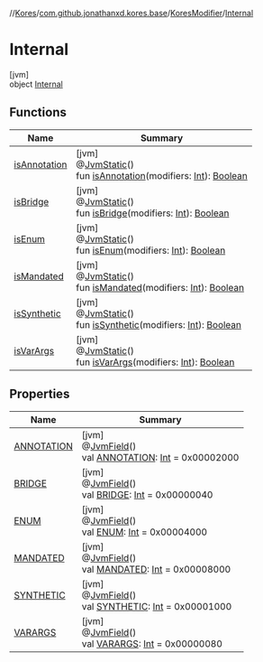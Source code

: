 //[Kores](../../../../index.md)/[com.github.jonathanxd.kores.base](../../index.md)/[KoresModifier](../index.md)/[Internal](index.md)

# Internal

[jvm]\
object [Internal](index.md)

## Functions

| Name | Summary |
|---|---|
| [isAnnotation](is-annotation.md) | [jvm]<br>@[JvmStatic](https://kotlinlang.org/api/latest/jvm/stdlib/kotlin.jvm/-jvm-static/index.html)()<br>fun [isAnnotation](is-annotation.md)(modifiers: [Int](https://kotlinlang.org/api/latest/jvm/stdlib/kotlin/-int/index.html)): [Boolean](https://kotlinlang.org/api/latest/jvm/stdlib/kotlin/-boolean/index.html) |
| [isBridge](is-bridge.md) | [jvm]<br>@[JvmStatic](https://kotlinlang.org/api/latest/jvm/stdlib/kotlin.jvm/-jvm-static/index.html)()<br>fun [isBridge](is-bridge.md)(modifiers: [Int](https://kotlinlang.org/api/latest/jvm/stdlib/kotlin/-int/index.html)): [Boolean](https://kotlinlang.org/api/latest/jvm/stdlib/kotlin/-boolean/index.html) |
| [isEnum](is-enum.md) | [jvm]<br>@[JvmStatic](https://kotlinlang.org/api/latest/jvm/stdlib/kotlin.jvm/-jvm-static/index.html)()<br>fun [isEnum](is-enum.md)(modifiers: [Int](https://kotlinlang.org/api/latest/jvm/stdlib/kotlin/-int/index.html)): [Boolean](https://kotlinlang.org/api/latest/jvm/stdlib/kotlin/-boolean/index.html) |
| [isMandated](is-mandated.md) | [jvm]<br>@[JvmStatic](https://kotlinlang.org/api/latest/jvm/stdlib/kotlin.jvm/-jvm-static/index.html)()<br>fun [isMandated](is-mandated.md)(modifiers: [Int](https://kotlinlang.org/api/latest/jvm/stdlib/kotlin/-int/index.html)): [Boolean](https://kotlinlang.org/api/latest/jvm/stdlib/kotlin/-boolean/index.html) |
| [isSynthetic](is-synthetic.md) | [jvm]<br>@[JvmStatic](https://kotlinlang.org/api/latest/jvm/stdlib/kotlin.jvm/-jvm-static/index.html)()<br>fun [isSynthetic](is-synthetic.md)(modifiers: [Int](https://kotlinlang.org/api/latest/jvm/stdlib/kotlin/-int/index.html)): [Boolean](https://kotlinlang.org/api/latest/jvm/stdlib/kotlin/-boolean/index.html) |
| [isVarArgs](is-var-args.md) | [jvm]<br>@[JvmStatic](https://kotlinlang.org/api/latest/jvm/stdlib/kotlin.jvm/-jvm-static/index.html)()<br>fun [isVarArgs](is-var-args.md)(modifiers: [Int](https://kotlinlang.org/api/latest/jvm/stdlib/kotlin/-int/index.html)): [Boolean](https://kotlinlang.org/api/latest/jvm/stdlib/kotlin/-boolean/index.html) |

## Properties

| Name | Summary |
|---|---|
| [ANNOTATION](-a-n-n-o-t-a-t-i-o-n.md) | [jvm]<br>@[JvmField](https://kotlinlang.org/api/latest/jvm/stdlib/kotlin.jvm/-jvm-field/index.html)()<br>val [ANNOTATION](-a-n-n-o-t-a-t-i-o-n.md): [Int](https://kotlinlang.org/api/latest/jvm/stdlib/kotlin/-int/index.html) = 0x00002000 |
| [BRIDGE](-b-r-i-d-g-e.md) | [jvm]<br>@[JvmField](https://kotlinlang.org/api/latest/jvm/stdlib/kotlin.jvm/-jvm-field/index.html)()<br>val [BRIDGE](-b-r-i-d-g-e.md): [Int](https://kotlinlang.org/api/latest/jvm/stdlib/kotlin/-int/index.html) = 0x00000040 |
| [ENUM](-e-n-u-m.md) | [jvm]<br>@[JvmField](https://kotlinlang.org/api/latest/jvm/stdlib/kotlin.jvm/-jvm-field/index.html)()<br>val [ENUM](-e-n-u-m.md): [Int](https://kotlinlang.org/api/latest/jvm/stdlib/kotlin/-int/index.html) = 0x00004000 |
| [MANDATED](-m-a-n-d-a-t-e-d.md) | [jvm]<br>@[JvmField](https://kotlinlang.org/api/latest/jvm/stdlib/kotlin.jvm/-jvm-field/index.html)()<br>val [MANDATED](-m-a-n-d-a-t-e-d.md): [Int](https://kotlinlang.org/api/latest/jvm/stdlib/kotlin/-int/index.html) = 0x00008000 |
| [SYNTHETIC](-s-y-n-t-h-e-t-i-c.md) | [jvm]<br>@[JvmField](https://kotlinlang.org/api/latest/jvm/stdlib/kotlin.jvm/-jvm-field/index.html)()<br>val [SYNTHETIC](-s-y-n-t-h-e-t-i-c.md): [Int](https://kotlinlang.org/api/latest/jvm/stdlib/kotlin/-int/index.html) = 0x00001000 |
| [VARARGS](-v-a-r-a-r-g-s.md) | [jvm]<br>@[JvmField](https://kotlinlang.org/api/latest/jvm/stdlib/kotlin.jvm/-jvm-field/index.html)()<br>val [VARARGS](-v-a-r-a-r-g-s.md): [Int](https://kotlinlang.org/api/latest/jvm/stdlib/kotlin/-int/index.html) = 0x00000080 |
